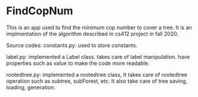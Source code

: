 # FindCopNum
This is an app used to find the minimum cop number to cover a tree. 
It is an implmentation of the algorithm described in cs412 project in fall 2020.

Source codes:
constants.py: used to store constants.

label.py: 
	implemented a Label class.
	takes care of label manipulation. 
	have properties such as value to make the code more readable.
	

rootedtree.py: 
	implemented a rootedtree class, 
	It takes care of rootedtree operation such as subtree, subForest, etc. 
	It also take care of tree saving, loading, generation. 


